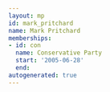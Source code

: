 ```yaml
---
layout: mp
id: mark_pritchard
name: Mark Pritchard
memberships:
- id: con
  name: Conservative Party
  start: '2005-06-28'
  end: 
autogenerated: true
---
```

